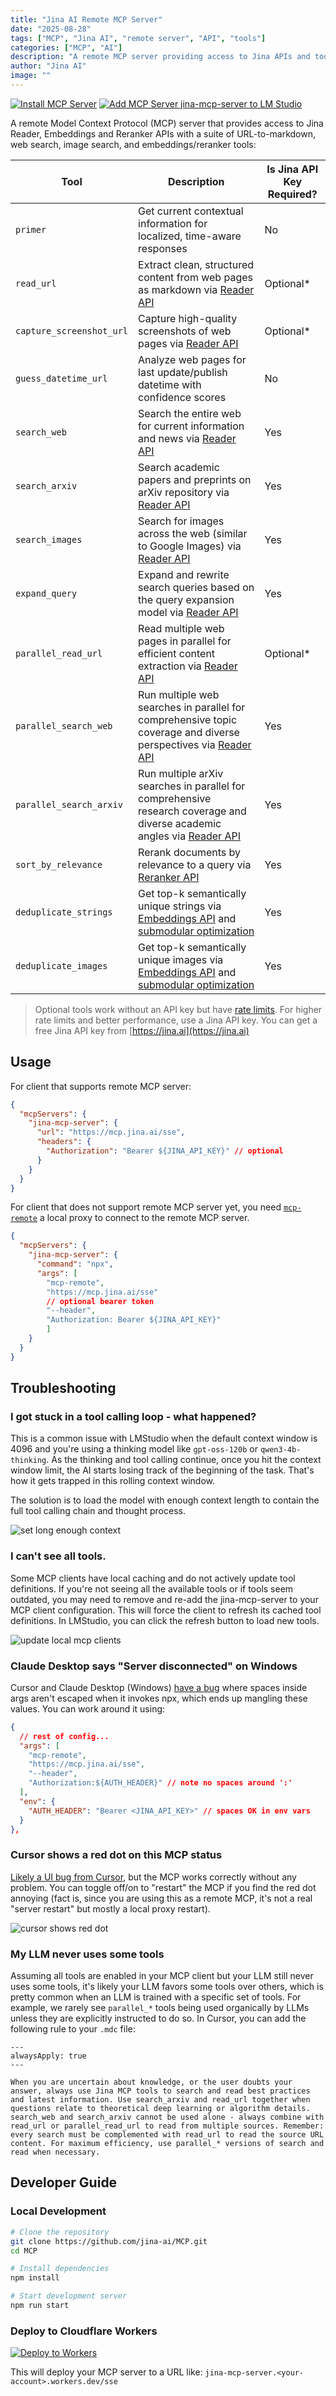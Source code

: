 ```yaml
---
title: "Jina AI Remote MCP Server"
date: "2025-08-28"
tags: ["MCP", "Jina AI", "remote server", "API", "tools"]
categories: ["MCP", "AI"]
description: "A remote MCP server providing access to Jina APIs and tools."
author: "Jina AI"
image: ""
---
```


[![Install MCP Server](https://cursor.com/deeplink/mcp-install-dark.svg)](https://cursor.com/en/install-mcp?name=jina-mcp-server&config=eyJ1cmwiOiJodHRwczovL21jcC5qaW5hLmFpL3NzZSIsImhlYWRlcnMiOnsiQXV0aG9yaXphdGlvbiI6IkJlYXJlciBqaW5hXzg3ZGEyOTM2NDI2NDQzNDliNmE0MGM4Mzc4NDViNGYzR0hpZ3FXay1yNmtIY0ZPSm1jY29rb1RiaWpZYiJ9fQ%3D%3D)
[![Add MCP Server jina-mcp-server to LM Studio](https://files.lmstudio.ai/deeplink/mcp-install-light.svg)](https://lmstudio.ai/install-mcp?name=jina-mcp-server&config=eyJ1cmwiOiJodHRwczovL21jcC5qaW5hLmFpL3NzZSIsImhlYWRlcnMiOnsiQXV0aG9yaXphdGlvbiI6IkJlYXJlciBqaW5hXzI5NGQ5NmRiODFiYTQ1ZjY5MDFiOGM2OTRmM2I3NDU4ZVJMaV9MRS1xOGNqejRCeUE3REJ2cGZPUm5fdSJ9fQ%3D%3D)

A remote Model Context Protocol (MCP) server that provides access to Jina Reader, Embeddings and Reranker APIs with a suite of URL-to-markdown, web search, image search, and embeddings/reranker tools:

| Tool                     | Description                                                                                                                                                                                                     | Is Jina API Key Required? |
| ------------------------ | --------------------------------------------------------------------------------------------------------------------------------------------------------------------------------------------------------------- | ------------------------- |
| `primer`                 | Get current contextual information for localized, time-aware responses                                                                                                                                          | No                        |
| `read_url`               | Extract clean, structured content from web pages as markdown via [Reader API](https://jina.ai/reader)                                                                                                           | Optional*                 |
| `capture_screenshot_url` | Capture high-quality screenshots of web pages via [Reader API](https://jina.ai/reader)                                                                                                                          | Optional*                 |
| `guess_datetime_url`     | Analyze web pages for last update/publish datetime with confidence scores                                                                                                                                       | No                        |
| `search_web`             | Search the entire web for current information and news via [Reader API](https://jina.ai/reader)                                                                                                                 | Yes                       |
| `search_arxiv`           | Search academic papers and preprints on arXiv repository via [Reader API](https://jina.ai/reader)                                                                                                               | Yes                       |
| `search_images`          | Search for images across the web (similar to Google Images) via [Reader API](https://jina.ai/reader)                                                                                                            | Yes                       |
| `expand_query`           | Expand and rewrite search queries based on the query expansion model via [Reader API](https://jina.ai/reader)                                                                                                   | Yes                       |
| `parallel_read_url`      | Read multiple web pages in parallel for efficient content extraction via [Reader API](https://jina.ai/reader)                                                                                                   | Optional*                 |
| `parallel_search_web`    | Run multiple web searches in parallel for comprehensive topic coverage and diverse perspectives via [Reader API](https://jina.ai/reader)                                                                        | Yes                       |
| `parallel_search_arxiv`  | Run multiple arXiv searches in parallel for comprehensive research coverage and diverse academic angles via [Reader API](https://jina.ai/reader)                                                                | Yes                       |
| `sort_by_relevance`      | Rerank documents by relevance to a query via [Reranker API](https://jina.ai/reranker)                                                                                                                           | Yes                       |
| `deduplicate_strings`    | Get top-k semantically unique strings via [Embeddings API](https://jina.ai/embeddings) and [submodular optimization](https://jina.ai/news/submodular-optimization-for-diverse-query-generation-in-deepresearch) | Yes                       |
| `deduplicate_images`     | Get top-k semantically unique images via [Embeddings API](https://jina.ai/embeddings) and [submodular optimization](https://jina.ai/news/submodular-optimization-for-diverse-query-generation-in-deepresearch)  | Yes                       |

> Optional tools work without an API key but have [rate limits](https://jina.ai/api-dashboard/rate-limit). For higher rate limits and better performance, use a Jina API key. You can get a free Jina API key from [https://jina.ai](https://jina.ai)

## Usage

For client that supports remote MCP server:
```json
{
  "mcpServers": {
    "jina-mcp-server": {
      "url": "https://mcp.jina.ai/sse",
      "headers": {
        "Authorization": "Bearer ${JINA_API_KEY}" // optional
      }
    }
  }
}
```

For client that does not support remote MCP server yet, you need [`mcp-remote`](https://www.npmjs.com/package/mcp-remote) a local proxy to connect to the remote MCP server.

```json
{
  "mcpServers": {
    "jina-mcp-server": {
      "command": "npx",
      "args": [
        "mcp-remote", 
        "https://mcp.jina.ai/sse"
        // optional bearer token
        "--header",
        "Authorization: Bearer ${JINA_API_KEY}"
        ]
    }
  }
}
```

## Troubleshooting

### I got stuck in a tool calling loop - what happened?

This is a common issue with LMStudio when the default context window is 4096 and you're using a thinking model like `gpt-oss-120b` or `qwen3-4b-thinking`. As the thinking and tool calling continue, once you hit the context window limit, the AI starts losing track of the beginning of the task. That's how it gets trapped in this rolling context window.

The solution is to load the model with enough context length to contain the full tool calling chain and thought process.

![set long enough context](https://ai.programnotes.cn/img/ai/jina/1.png)

### I can't see all tools.

Some MCP clients have local caching and do not actively update tool definitions. If you're not seeing all the available tools or if tools seem outdated, you may need to remove and re-add the jina-mcp-server to your MCP client configuration. This will force the client to refresh its cached tool definitions. In LMStudio, you can click the refresh button to load new tools.

![update local mcp clients](https://ai.programnotes.cn/img/ai/jina/2.png)

### Claude Desktop says "Server disconnected" on Windows

Cursor and Claude Desktop (Windows) [have a bug](https://www.npmjs.com/package/mcp-remote#:~:text=Note%3A%20Cursor,env%20vars%0A%20%20%7D%0A%7D%2C) where spaces inside args aren't escaped when it invokes npx, which ends up mangling these values. You can work around it using:

```json
{
  // rest of config...
  "args": [
    "mcp-remote",
    "https://mcp.jina.ai/sse",
    "--header",
    "Authorization:${AUTH_HEADER}" // note no spaces around ':'
  ],
  "env": {
    "AUTH_HEADER": "Bearer <JINA_API_KEY>" // spaces OK in env vars
  }
},
```

### Cursor shows a red dot on this MCP status

[Likely a UI bug from Cursor](https://forum.cursor.com/t/why-is-my-mcp-red/100518), but the MCP works correctly without any problem. You can toggle off/on to "restart" the MCP if you find the red dot annoying (fact is, since you are using this as a remote MCP, it's not a real "server restart" but mostly a local proxy restart).

![cursor shows red dot](https://ai.programnotes.cn/img/ai/jina/3.png)

### My LLM never uses some tools

Assuming all tools are enabled in your MCP client but your LLM still never uses some tools, it's likely your LLM favors some tools over others, which is pretty common when an LLM is trained with a specific set of tools. For example, we rarely see `parallel_*` tools being used organically by LLMs unless they are explicitly instructed to do so. In Cursor, you can add the following rule to your `.mdc` file:

```text
---
alwaysApply: true
---

When you are uncertain about knowledge, or the user doubts your answer, always use Jina MCP tools to search and read best practices and latest information. Use search_arxiv and read_url together when questions relate to theoretical deep learning or algorithm details. search_web and search_arxiv cannot be used alone - always combine with read_url or parallel_read_url to read from multiple sources. Remember: every search must be complemented with read_url to read the source URL content. For maximum efficiency, use parallel_* versions of search and read when necessary.
```

## Developer Guide

### Local Development

```bash
# Clone the repository
git clone https://github.com/jina-ai/MCP.git
cd MCP

# Install dependencies
npm install

# Start development server
npm run start
```

### Deploy to Cloudflare Workers

[![Deploy to Workers](https://deploy.workers.cloudflare.com/button)](https://deploy.workers.cloudflare.com/?url=https://github.com/jina-ai/MCP)

This will deploy your MCP server to a URL like: `jina-mcp-server.<your-account>.workers.dev/sse`